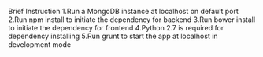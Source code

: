 Brief Instruction
1.Run a MongoDB instance at localhost on default port
2.Run npm install to initiate the dependency for backend
3.Run bower install to initiate the dependency for frontend
4.Python 2.7 is required for dependency installing
5.Run grunt to start the app at localhost in development mode
